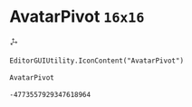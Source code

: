 # AvatarPivot `16x16`
<img src="/img/AvatarPivot.png" width=16 height=16>

``` CSharp
EditorGUIUtility.IconContent("AvatarPivot")
```
```
AvatarPivot
```
```
-4773557929347618964
```
